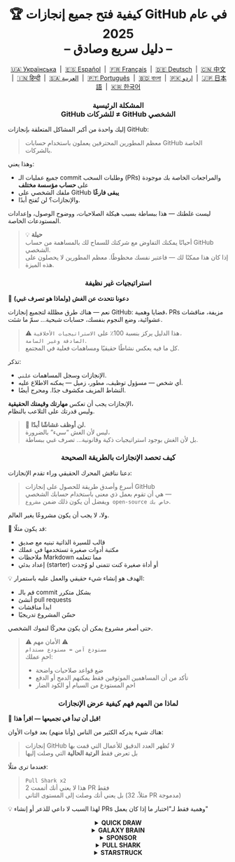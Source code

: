 <h1 align="center">
   🏆 كيفية فتح جميع إنجازات GitHub في عام 2025<br/>
   – دليل سريع وصادق –
</h1>

<div align="center">
  <a href="locale/README_UA.md">🇺🇦 Українська</a> &nbsp;|&nbsp;
  <a href="locale/README_ES.md">🇪🇸 Español</a> &nbsp;|&nbsp;
  <a href="locale/README_FR.md">🇫🇷 Français</a> &nbsp;|&nbsp;
  <a href="locale/README_DE.md">🇩🇪 Deutsch</a> &nbsp;|&nbsp;
  <a href="locale/README_ZH.md">🇨🇳 中文</a> &nbsp;|&nbsp;
  <a href="locale/README_HI.md">🇮🇳 हिन्दी</a> &nbsp;|&nbsp;
  <a href="locale/README_AR.md">🇸🇦 العربية</a> &nbsp;|&nbsp;
  <a href="locale/README_PT.md">🇵🇹 Português</a> &nbsp;|&nbsp;
  <a href="locale/README_BN.md">🇧🇩 বাংলা</a> &nbsp;|&nbsp;
  <a href="locale/README_UR.md">🇵🇰 اردو</a> &nbsp;|&nbsp;
  <a href="locale/README_JA.md">🇯🇵 日本語</a> &nbsp;|&nbsp;
  <a href="locale/README_KO.md">🇰🇷 한국어</a>
</div>

<h3 align="center">
   المشكلة الرئيسية<br/>
   GitHub للشركات ≠ GitHub الشخصي
</h3>

إليك واحدة من أكبر المشاكل المتعلقة بإنجازات GitHub:

> معظم المطورين المحترفين يعملون باستخدام حسابات GitHub الخاصة بالشركات.

وهذا يعني:
- جميع عمليات الـ commit وطلبات السحب (PRs) والمراجعات الخاصة بك موجودة على **حساب مؤسسة مختلف**
- ملفك الشخصي على GitHub **يبقى فارغًا**
- والإنجازات؟ لن تُفتح أبدًا.

ليست غلطتك — هذا ببساطة بسبب هيكلة الصلاحيات، ووضوح الوصول، وإعدادات المستودعات الخاصة.

> 💡 **حيلة**  
> أحيانًا يمكنك التفاوض مع شركتك للسماح لك بالمساهمة من حساب GitHub الشخصي.  
> إذا كان هذا ممكنًا لك — فاعتبر نفسك محظوظًا. معظم المطورين لا يحصلون على هذه الميزة.

<h3 align="center">استراتيجيات غير نظيفة</h3>

🚫 <b>دعونا نتحدث عن الغش (ولماذا هو تصرف غبي)</b>

نعم — هناك طرق مظللة لتجميع إنجازات GitHub: قضايا وهمية، PRs مزيفة، مناقشات عشوائية، وضع النجوم بنفسك، حسابات شبحية... سمّ ما شئت.

> ⚠️ هذا الدليل يركز بنسبة 100٪ على <code>الاستراتيجيات الأخلاقية، الصادقة وغير السامة</code>.  
> كل ما فيه يعكس نشاطًا حقيقيًا ومساهمات فعلية في المجتمع.

تذكر:
- الإنجازات وسجل المساهمات <code>علني</code>.
- أي شخص — مسؤول توظيف، مطور، زميل — يمكنه الاطلاع عليه.
- النشاط المزيف مكشوف جدًا. ومحرج أيضًا.

الإنجازات يجب أن تعكس <strong>مهارتك وقيمتك الحقيقية</strong>،  
وليس قدرتك على التلاعب بالنظام.

> 💬 <strong>لن أوظف غشاشًا أبدًا.</strong><br>
> ليس لأن الغش “سيء” بالضرورة،  
> بل لأن الغش بوجود استراتيجيات ذكية وقانونية... تصرف غبي ببساطة.

<h3 align="center">كيف تحصد الإنجازات بالطريقة الصحيحة</h3>

دعنا نناقش المحرك الحقيقي وراء تقدم الإنجازات:

> أسرع وأصدق طريقة للحصول على إنجازات GitHub  
> هي أن تقوم بعمل ذي معنى باستخدام حسابك الشخصي —  
> ويفضل أن يكون ذلك ضمن <code>مشروع open-source خاص بك</code>.

ولا، لا يجب أن يكون مشروعًا يغير العالم.

🎯 قد يكون مثلًا:
- قالب للسيرة الذاتية تبنيه مع صديق
- مكتبة أدوات صغيرة تستخدمها في عملك
- ملاحظات Markdown مما تتعلمه
- إعداد بدئي (starter) أو أداة صغيرة كنت تتمنى لو وُجدت

💡 الهدف هو إنشاء شيء حقيقي والعمل عليه باستمرار:
* قم بالـ commit بشكل متكرر
* أنشئ pull requests
* ابدأ مناقشات
* حسّن المشروع تدريجيًا

حتى أصغر مشروع يمكن أن يكون محركًا لنموك الشخصي.

> ⚠️ الأمان مهم ⚠️  
> <code>مستودع آمن = مستودع مستدام</code>  
> احمِ عملك:
> * ضع قواعد صلاحيات واضحة
> * تأكد من أن المساهمين الموثوقين فقط يمكنهم الدمج أو الدفع
> * احمِ المستودع من السبام أو الكود الضار

<h3 align="center">لماذا من المهم فهم كيفية عرض الإنجازات</h3>

🧠 <b>قبل أن تبدأ في تجميعها — اقرأ هذا!</b>

هناك شيء يدركه الكثير من الناس (وأنا منهم) بعد فوات الأوان:

> إنجازات GitHub لا تُظهر العدد الدقيق للأعمال التي قمت بها  
> بل تعرض فقط <strong>الرتبة الحالية</strong> التي وصلت إليها

فعندما ترى مثلًا:

> <code>Pull Shark x2</code>  
> هذا لا يعني أنك أتممت 2 PR فقط  
> بل يعني أنك وصلت إلى المستوى الثاني (مثلاً، 32 PR مدموجة)

💡 لهذا السبب لا داعي للذعر أو إنشاء PRs وهمية فقط لـ"اختبار ما إذا كان يعمل"

<details>
    <summary align="center"><b>QUICK DRAW</b></summary>
<blockquote>أغلق issue أو PR خلال 5 دقائق من إنشائه.</blockquote>
<div align="center">
    <img src="badges/quick-draw.png" alt="QuickDraw" width="140">
</div>

لنكن صادقين — هذا الإنجاز أقرب إلى المزحة من كونه هدفًا حقيقيًا 😅  
من السهل جدًا الحصول عليه لدرجة أنه بالكاد يُحتسب... لكن على كل حال، هو شارة إضافية في ملفك الشخصي!

<ol>
    <li>قم بإنشاء pull request</li>
    <li>أغلقه فورًا</li>
</ol>

<blockquote>
   <b>⚠️ لا داعي لإنشاء PR وهمي ⚠️</b><br/>
   فقط أغلق وأعد فتح أي PR حقيقي أثناء عملك — وسيُحسب.
</blockquote>
</details>

<details>
    <summary align="center"><b>GALAXY BRAIN</b></summary>
<blockquote>تم تعليم ردّك كإجابة مقبولة في GitHub Discussion.</blockquote>
<div align="center">
    <img src="badges/galaxy-brain.png" alt="Galaxy Brain">
</div>

Galaxy Brain يكافئ الأشخاص الذين يقدمون <strong>إجابات مفيدة حقًا</strong> في Discussions.  
إذا قام صاحب الموضوع بتمييز ردك كـ "الإجابة المقبولة" — فالشارة لك.

يمكنك بالتأكيد الحصول على هذا الإنجاز من خلال مستودع open-source خاص بك.  
وهذا لا يُعد فقط تصرفًا شرعيًا — بل هو أيضًا <strong>ممارسة نافعة</strong> لأي فريق.

ستتعلم من خلاله:
<ul>
    <li>كيفية تنظيم التواصل بطريقة واضحة وسهلة الوصول</li>
    <li>تخزين مصدر معلومات موثوق لقرارات المشروع المهمة</li>
    <li>إبقاء الفريق بأكمله على اطّلاع بمناقشات جوهرية</li>
</ul>

🚀 هيوستن، لدينا مشكلة! 🚀  
حتى عندما تكون إجابتك رائعة وتحل المشكلة — نادرًا ما يتم تمييزها كـ "مقبولة".  
التذكيرات تُتجاهل، وفي النهاية يتم تجاهلك تمامًا. مؤسف، لكنه واقع.

لذا بدلًا من الاعتماد على الغرباء، جرّب ما يلي:
> قم بتجميع Galaxy Brain في <strong>بيئة خاضعة للسيطرة</strong>:
* تعاون مع أصدقائك أو زملائك
* أجب على أسئلتهم الحقيقية
* واطلب منهم تمييز إجابتك كـ "مقبولة" إن كانت مفيدة

`🧩 الإستراتيجية 1: حل مشكلة صديقك`

<ol>
    <li>ابحث عن مستودعات عامة ذات صلة بتقنياتك</li>
    <li>تحقق مما إذا كانت Discussions مفعلة</li>
    <li>عندما يسألك صديق أو زميل سؤالًا تعرف إجابته — ساعده</li>
    <li>بعد الحل، اتبع الخطوات التالية:
         <ul>
            <li>اطلب من صديقك إنشاء discussion باستخدام ملخص تقوم بتوفيره</li>
            <li>اكتب إجابتك هناك</li>
            <li>اطلب منه تمييزها كإجابة مقبولة</li>
         </ul>
    </li>
</ol>

✅ هذه الإستراتيجية صادقة، نافعة، وتُنتج مصادر دائمة النفع للمجتمع.

`🛠️ الإستراتيجية 2: استخدم Discussions في مستودعك`

إذا كنت تدير مشروعًا open-source خاصًا بك،  
فقط <code>انقل المحادثات المهمة إلى GitHub Discussions</code>.

1. فعّل Discussions من إعدادات المستودع
2. عند وجود قرار أو نقاش حول ميزة — افتح موضوعًا عامًا
3. شارك ردودًا واضحة وبنّاءة تساعد على اتخاذ القرار
4. وإذا بدأ شخص آخر الموضوع — يمكنه تعليم ردّك كإجابة مقبولة

✅ هذه الطريقة:
- تنشئ سجلًا شفافًا للقرارات
- تُظهر القيادة والمبادرة
- تُبقي فريقك موحّدًا
- نعم — وتمنحك الشارة أيضًا
</details>

<details>
    <summary align="center"><b>SPONSOR</b></summary>
<blockquote>🐺 ألقِ قطعة نقود للساحر!</blockquote>
<div align="center">
    <img src="badges/sponsor.png" alt="Sponsor" width="140">
</div>

ادعم مطورًا أو مشروعًا مفتوح المصدر ماليًا عبر GitHub Sponsors.

<div align="center">
   <br/>
   للحصول على هذه الشارة، ما عليك سوى التبرع لأي مبادرة مفتوحة المصدر.<br/>
   ربما هي أداة تستخدمها يوميًا.<br/>
   أو مستودع أنقذك في عطلة نهاية الأسبوع.<br/>
   أو مجرد مطور تحترم جهوده حقًا.<br/>
   <br/>
</div>

💡 حتى التبرع الصغير يحدث فرقًا كبيرًا.  
إنه يُظهر التقدير والاحترام، ويُبقي روح البرمجيات المفتوحة حية.

> ❤️ إذا ساعدك هذا الدليل — لا تتردد في `دعم هذا المستودع`.  
> إنها أفضل طريقة لقول "شكرًا" على هذا الجهد.
</details>

<details>
    <summary align="center"><b>PULL SHARK</b></summary>
<blockquote>تم دمج طلب السحب (PR) الخاص بك من قبل شخص آخر.</blockquote>
<div align="center">
    <img src="badges/pull-shark.png" alt="Pull Shark">
</div>

أسهل طريقة للبدء هي العمل على مشروع open-source خاص بك — كما ناقشنا سابقًا.  
أنشئ pull requests حقيقية ومفيدة، واطلب من زملائك مراجعتها ودمجها.

⭐ إنها أكثر شارة **تعزز مهاراتك** على GitHub —  
فهي تدفعك لكتابة كود نظيف، قابل للاختبار، وسهل المراجعة.

> 💡 **نصيحة 0: أنشئ PRs صغيرة وواضحة**  
يقع العديد من المبتدئين في فخ "PR العملاق":  
يجمعون كل شيء في طلب واحد ضخم.  
لكن إذا أردت تحقيق Pull Shark بكفاءة (والتطور كمطور)،  
فيجب أن تتعلم كتابة PRs صغيرة، ذات نطاق واضح، سهلة القراءة والاختبار والمراجعة.  
هذا ليس مجرد إنجاز — <strong>بل هو طريقة عمل المحترفين</strong>.

> 🤝 **نصيحة 1: احصل على "Pair Extraordinaire" في نفس الوقت**  
> تعاون مع أحد زملائك. شاركوا الأفكار، راجعوا الكود معًا.  
> ثم استخدموا الوسم <code>Co-authored-by:</code> لتوثيق التعاون.  
> ستحرزون تقدمًا في إنجازين في وقت واحد — خطوة ذكية!

> 🎯 **نصيحة 2: امنح فرصة YOLO للآخرين**  
> إذا أنشأت PR صغير وآمن —  
> اسمح لزميلك بدمجه <em>بدون مراجعة</em> ليحصل على شارة YOLO.  
> أنت تقدم له قيمة، وهو يحقق إنجازًا — <code>مكسب للطرفين</code>!
</details>

<details>
    <summary align="center"><b>STARSTRUCK</b></summary>
<blockquote>أنشئ مستودعًا يحصل على عدد كبير من النجوم.</blockquote>
<div align="center">
    <img src="badges/starstruck.png" alt="Starstruck">
</div>

هذه واحدة من أصعب وأكثر الشارات احترامًا على GitHub.  
إنها تعكس تأثيرك في المجتمع ولا يمكن تحقيقها بالأعمال الروتينية فقط.  
يأخذها المطورون ومسؤولو التوظيف على محمل الجد.

لا توجد قائمة مهام أو طرق مختصرة للحصول عليها —  
الطريقة الوحيدة هي أن تكتشف مشكلة حقيقية في المجتمع... وتحلها.

🎯 أرى طريقين واقعيين:

<ol>
    <li><strong>أنشئ منتجًا برمجيًا</strong><br>
        بصراحة — هذا يتطلب مهارات عالية وسنوات من الخبرة لفهم المشكلة الحقيقية.  
        ربما لن يكون أول مستودع لك هو الأنسب.
    </li>
    <li><strong>أنشئ مستودعًا يقدم قيمة حقيقية من خلال المحتوى</strong><br>
        مثل: دليل مكتوب جيدًا، إعداد تكوين مفيد، أداة CLI صغيرة، أو حتى قائمة منسقة من الأدوات (awesome list).
    </li>
</ol>

<blockquote><strong>⭐ اضغط على "Star" يا صديقي! ⭐</strong><br>
هذا المستودع مثال رائع لمورد تم إنشاؤه من أجل المجتمع.  
إذا أفادك هذا الدليل — لا تنسَ أن تمنحه نجمة 🫡
</blockquote>

---

### 🧠 كيف تجد فكرتك الجديرة بالنجوم؟

ركز على الألم. تعلم كيفية ملاحظته. إليك أين تبحث:

1. **إكمال Google التلقائي** — انظر ماذا يبحث الناس:  
   `"github how to..."`, `"vite storybook setup..."` وغيرها

2. **القضايا والمناقشات** في أطر العمل المفضلة لديك:  
   إذا طلب أحدهم ميزة ونال المنشور الكثير من 👍 — فهذه حاجة حقيقية.

3. **استمع للإحباط** — كل مرة تسمع فيها:  
   *"هذا مزعج!"* أو *"ليته كان موجودًا..."* — هذه إشارة.

ثم ببساطة: **قدّم حلاً**  
ضعه في مستودع نظيف مع ملف README واضح — وشاركه.
</details>
